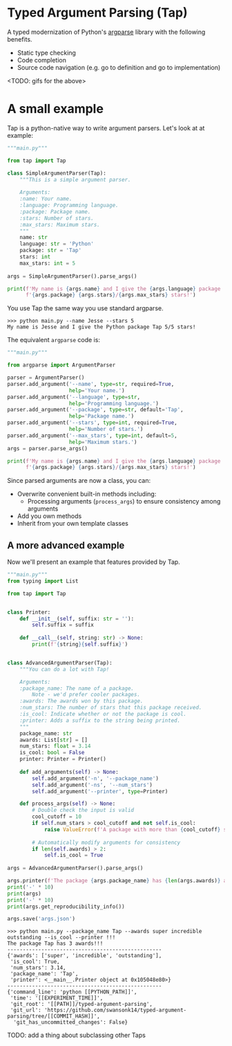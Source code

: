 # Typed Argument Parsing (Tap)

A typed modernization of Python's [argparse](https://docs.python.org/3/library/argparse.html) library with the following benefits.
- Static type checking
- Code completion
- Source code navigation (e.g. go to definition and go to implementation)

<TODO: gifs for the above>

# A small example
Tap is a python-native way to write argument parsers. Let's look at at example:

```python
"""main.py"""

from tap import Tap

class SimpleArgumentParser(Tap):
    """This is a simple argument parser.
    
    Arguments:
    :name: Your name.
    :language: Programming language.
    :package: Package name.
    :stars: Number of stars.
    :max_stars: Maximum stars.
    """
    name: str
    language: str = 'Python'
    package: str = 'Tap'
    stars: int
    max_stars: int = 5
    
args = SimpleArgumentParser().parse_args()

print(f'My name is {args.name} and I give the {args.language} package '
      f'{args.package} {args.stars}/{args.max_stars} stars!')
```

You use Tap the same way you use standard argparse.
```
>>> python main.py --name Jesse --stars 5
My name is Jesse and I give the Python package Tap 5/5 stars!
```

The equivalent `argparse` code is:
```python
"""main.py"""

from argparse import ArgumentParser

parser = ArgumentParser()
parser.add_argument('--name', type=str, required=True,
                    help='Your name.')
parser.add_argument('--language', type=str,
                    help='Programming language.')
parser.add_argument('--package', type=str, default='Tap',
                    help='Package name.')
parser.add_argument('--stars', type=int, required=True,
                    help='Number of stars.')
parser.add_argument('--max_stars', type=int, default=5,
                    help='Maximum stars.')
args = parser.parse_args()

print(f'My name is {args.name} and I give the {args.language} package '
      f'{args.package} {args.stars}/{args.max_stars} stars!')
```

Since parsed arguments are now a class, you can:
- Overwrite convenient built-in methods including:
  - Processing arguments (`process_args`) to ensure consistency among arguments
- Add you own methods
- Inherit from your own template classes

## A more advanced example
Now we'll present an example that features provided by Tap.

```python
"""main.py"""
from typing import List

from tap import Tap


class Printer:
    def __init__(self, suffix: str = ''):
        self.suffix = suffix
    
    def __call__(self, string: str) -> None:
        print(f'{string}{self.suffix}')


class AdvancedArgumentParser(Tap):
    """You can do a lot with Tap!

    Arguments:
    :package_name: The name of a package.
        Note - we'd prefer cooler packages.
    :awards: The awards won by this package.
    :num_stars: The number of stars that this package received.
    :is_cool: Indicate whether or not the package is cool.
    :printer: Adds a suffix to the string being printed.
    """
    package_name: str
    awards: List[str] = []
    num_stars: float = 3.14
    is_cool: bool = False
    printer: Printer = Printer()
    
    def add_arguments(self) -> None:
        self.add_argument('-n', '--package_name')
        self.add_argument('-ns', '--num_stars')
        self.add_argument('--printer', type=Printer)

    def process_args(self) -> None:
        # Double check the input is valid
        cool_cutoff = 10
        if self.num_stars > cool_cutoff and not self.is_cool:
            raise ValueError(f'A package with more than {cool_cutoff} stars must be marked cool.')
        
        # Automatically modify arguments for consistency
        if len(self.awards) > 2:
            self.is_cool = True
    
args = AdvancedArgumentParser().parse_args()

args.printer(f'The package {args.package_name} has {len(args.awards)} awards')
print('-' * 10)
print(args)
print('-' * 10)
print(args.get_reproducibility_info())

args.save('args.json')
```

```
>>> python main.py --package_name Tap --awards super incredible outstanding --is_cool --printer !!!
The package Tap has 3 awards!!!
--------------------------------------------------
{'awards': ['super', 'incredible', 'outstanding'],
 'is_cool': True,
 'num_stars': 3.14,
 'package_name': 'Tap',
 'printer': <__main__.Printer object at 0x105048e80>}
--------------------------------------------------
{'command_line': 'python [[PYTHON_PATH]]',
 'time': '[[EXPERIMENT_TIME]]',
 'git_root': '[[PATH]]/typed-argument-parsing',
 'git_url': 'https://github.com/swansonk14/typed-argument-parsing/tree/[[COMMIT_HASH]]',
  'git_has_uncommitted_changes': False}
```

TODO: add a thing about subclassing other Taps
